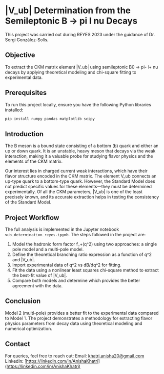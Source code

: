 # |V_ub| Determination from the Semileptonic B -> pi l nu Decays

This project was carried out during REYES 2023 under the guidance of Dr. Sergi Gonzàlez-Solís.

## Objective

To extract the CKM matrix element |V_ub| using semileptonic B0 -> pi- l+ nu decays by applying theoretical modeling and chi-square fitting to experimental data.

## Prerequisites

To run this project locally, ensure you have the following Python libraries installed:

```bash
pip install numpy pandas matplotlib scipy 
```

## Introduction

The B meson is a bound state consisting of a bottom (b) quark and either an up or down quark. It is an unstable, heavy meson that decays via the weak interaction, making it a valuable probe for studying flavor physics and the elements of the CKM matrix.

Our interest lies in charged current weak interactions, which have their flavor structure encoded in the CKM matrix. The element V\_ub connects an up-type quark to a bottom-type quark. However, the Standard Model does not predict specific values for these elements—they must be determined experimentally. Of all the CKM parameters, |V\_ub| is one of the least precisely known, and its accurate extraction helps in testing the consistency of the Standard Model.

## Project Workflow

The full analysis is implemented in the Jupyter notebook `vub_determination_reyes.ipynb`. The steps followed in the project are:

1. Model the hadronic form factor f\_+(q^2) using two approaches: a single pole model and a multi-pole model.
2. Define the theoretical branching ratio expression as a function of q^2 and |V\_ub|.
3. Import experimental data of q^2 vs dB/dq^2 for fitting.
4. Fit the data using a nonlinear least squares chi-square method to extract the best-fit value of |V\_ub|.
5. Compare both models and determine which provides the better agreement with the data.

## Conclusion

Model 2 (multi-pole) provides a better fit to the experimental data compared to Model 1. The project demonstrates a methodology for extracting flavor physics parameters from decay data using theoretical modeling and numerical optimization.

## Contact

For queries, feel free to reach out:
Email: [khatri.anisha20@gmail.com](mailto:khatri.anisha20@gmail.com)
LinkedIn: [https://linkedin.com/in/AnishaKhatri](https://linkedin.com/in/AnishaKhatri)

